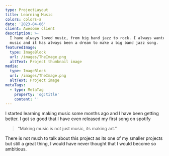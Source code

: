 ```yaml
---
type: ProjectLayout
title: Learning Music
colors: colors-a
date: '2023-04-06'
client: Awesome client
description: >-
  I have always loved music, from big band jazz to rock. I always wanted to make
  music and it has always been a dream to make a big band jazz song.
featuredImage:
  type: ImageBlock
  url: /images/TheImage.png
  altText: Project thumbnail image
media:
  type: ImageBlock
  url: /images/TheImage.png
  altText: Project image
metaTags:
  - type: MetaTag
    property: 'og:title'
    content: ''
---
```

I started learning making music some months ago and I have been getting better. I got so good that I have even released my first song on spotify

> “Making music is not just music, its making art.”

There is not much to talk about this project as its one of my smaller projects but still a great thing, I would have never thought that I would become so ambitious.
